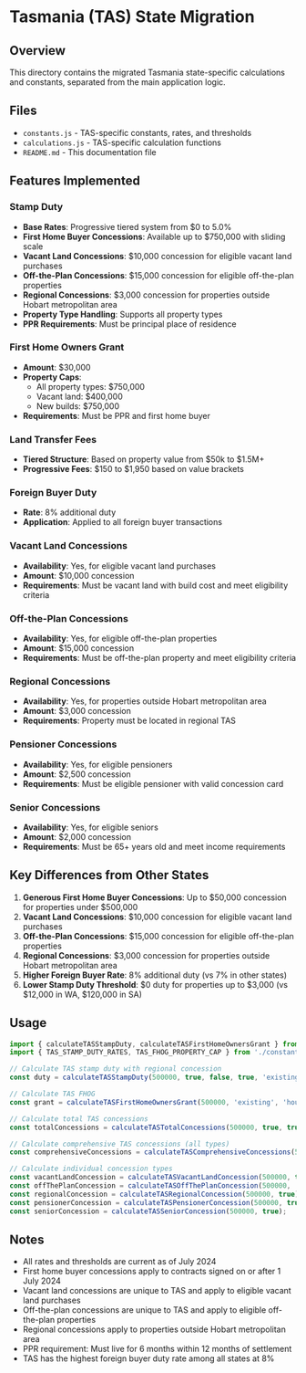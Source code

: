 # Tasmania (TAS) State Migration

## Overview
This directory contains the migrated Tasmania state-specific calculations and constants, separated from the main application logic.

## Files
- `constants.js` - TAS-specific constants, rates, and thresholds
- `calculations.js` - TAS-specific calculation functions
- `README.md` - This documentation file

## Features Implemented

### Stamp Duty
- **Base Rates**: Progressive tiered system from $0 to 5.0%
- **First Home Buyer Concessions**: Available up to $750,000 with sliding scale
- **Vacant Land Concessions**: $10,000 concession for eligible vacant land purchases
- **Off-the-Plan Concessions**: $15,000 concession for eligible off-the-plan properties
- **Regional Concessions**: $3,000 concession for properties outside Hobart metropolitan area
- **Property Type Handling**: Supports all property types
- **PPR Requirements**: Must be principal place of residence

### First Home Owners Grant
- **Amount**: $30,000
- **Property Caps**:
  - All property types: $750,000
  - Vacant land: $400,000
  - New builds: $750,000
- **Requirements**: Must be PPR and first home buyer

### Land Transfer Fees
- **Tiered Structure**: Based on property value from $50k to $1.5M+
- **Progressive Fees**: $150 to $1,950 based on value brackets

### Foreign Buyer Duty
- **Rate**: 8% additional duty
- **Application**: Applied to all foreign buyer transactions

### Vacant Land Concessions
- **Availability**: Yes, for eligible vacant land purchases
- **Amount**: $10,000 concession
- **Requirements**: Must be vacant land with build cost and meet eligibility criteria

### Off-the-Plan Concessions
- **Availability**: Yes, for eligible off-the-plan properties
- **Amount**: $15,000 concession
- **Requirements**: Must be off-the-plan property and meet eligibility criteria

### Regional Concessions
- **Availability**: Yes, for properties outside Hobart metropolitan area
- **Amount**: $3,000 concession
- **Requirements**: Property must be located in regional TAS

### Pensioner Concessions
- **Availability**: Yes, for eligible pensioners
- **Amount**: $2,500 concession
- **Requirements**: Must be eligible pensioner with valid concession card

### Senior Concessions
- **Availability**: Yes, for eligible seniors
- **Amount**: $2,000 concession
- **Requirements**: Must be 65+ years old and meet income requirements

## Key Differences from Other States

1. **Generous First Home Buyer Concessions**: Up to $50,000 concession for properties under $500,000
2. **Vacant Land Concessions**: $10,000 concession for eligible vacant land purchases
3. **Off-the-Plan Concessions**: $15,000 concession for eligible off-the-plan properties
4. **Regional Concessions**: $3,000 concession for properties outside Hobart metropolitan area
5. **Higher Foreign Buyer Rate**: 8% additional duty (vs 7% in other states)
6. **Lower Stamp Duty Threshold**: $0 duty for properties up to $3,000 (vs $12,000 in WA, $120,000 in SA)

## Usage

```javascript
import { calculateTASStampDuty, calculateTASFirstHomeOwnersGrant } from './calculations.js';
import { TAS_STAMP_DUTY_RATES, TAS_FHOG_PROPERTY_CAP } from './constants.js';

// Calculate TAS stamp duty with regional concession
const duty = calculateTASStampDuty(500000, true, false, true, 'existing', false, null, true);

// Calculate TAS FHOG
const grant = calculateTASFirstHomeOwnersGrant(500000, 'existing', 'house', 0, true);

// Calculate total TAS concessions
const totalConcessions = calculateTASTotalConcessions(500000, true, true, true, false, null, 'existing');

// Calculate comprehensive TAS concessions (all types)
const comprehensiveConcessions = calculateTASComprehensiveConcessions(500000, true, true, true, false, null, 'existing', false, true);

// Calculate individual concession types
const vacantLandConcession = calculateTASVacantLandConcession(500000, true, 'land');
const offThePlanConcession = calculateTASOffThePlanConcession(500000, 'off-the-plan');
const regionalConcession = calculateTASRegionalConcession(500000, true);
const pensionerConcession = calculateTASPensionerConcession(500000, true);
const seniorConcession = calculateTASSeniorConcession(500000, true);
```

## Notes
- All rates and thresholds are current as of July 2024
- First home buyer concessions apply to contracts signed on or after 1 July 2024
- Vacant land concessions are unique to TAS and apply to eligible vacant land purchases
- Off-the-plan concessions are unique to TAS and apply to eligible off-the-plan properties
- Regional concessions apply to properties outside Hobart metropolitan area
- PPR requirement: Must live for 6 months within 12 months of settlement
- TAS has the highest foreign buyer duty rate among all states at 8%
